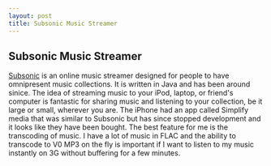 ```yaml
---
layout: post
title: Subsonic Music Streamer
---
```


## Subsonic Music Streamer

[Subsonic](http://www.subsonic.org/) is an online music streamer designed for people to have omnipresent music collections. It is written in Java and has been around sinice. The idea of streaming music to your iPod, laptop, or friend's computer is fantastic for sharing music and listening to your collection, be it large or small, wherever you are. The iPhone had an app called Simplify media that was similar to Subsonic but has since stopped development and it looks like they have been bought. The best feature for me is the transcoding of music. I have a lot of music in FLAC and the ability to transcode to V0 MP3 on the fly is important if I want to listen to my music instantly on 3G without buffering for a few minutes.

